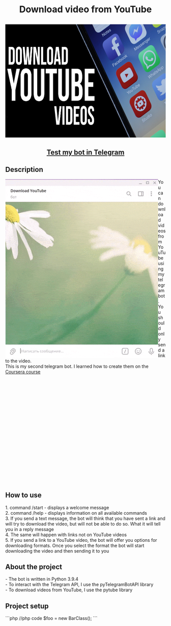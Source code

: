 <h1 align="center">Download video from YouTube</h1>
<h2 align="center">
  <img src="https://raw.githubusercontent.com/VITca64rus/download_youtube/529471581e3c9aa8ef6ccbff94934ef64912bd50/ava.jpg" width="600" height="355">
</h2>
<h2 align="center">
  <a href="t.me/Download_YouTubot" align="center">Test my bot in Telegram</a>
</h2>  
<h2>Description</h2>
  <p>
<img align="left" src="https://raw.githubusercontent.com/VITca64rus/download_youtube/master/description.gif">
You can download videos from YouTube using my telegram bot. You should only send a link to the video. </br> This is my second telegram bot. I learned how to create them on the <a href="https://www.coursera.org/learn/python-for-web/">Coursera course</a>
</p>

<p></br></br></br></br></br></br></br></br></br></br></br></br></br></br></br></br></br></br></br></p>

<h2>How to use</h2>
<p>
1. command /start - displays a welcome message </br>
2. command /help - displays information on all available commands</br>
3. If you send a text message, the bot will think that you have sent a link and will try to download the video, but will not be able to do so. What it will tell you in a reply message</br>
4. The same will happen with links not on YouTube videos</br>
5. If you send a link to a YouTube video, the bot will offer you options for downloading formats.
Once you select the format the bot will start downloading the video and then sending it to you
</p>

<h2>About the project</h2>
<p>
  - The bot is written in Python 3.9.4</br>
  - To interact with the Telegram API, I use the pyTelegramBotAPI library</br>
  - To download videos from YouTube, I use the pytube library</br>
</p>

<h2>Project setup</h2>
```php
//php code 
$foo = new BarClass();
```
